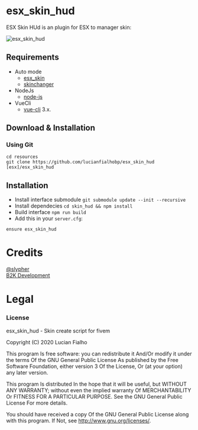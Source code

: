 # esx_skin_hud

ESX Skin HUd  is an plugin for ESX to manager skin:

![esx_skin_hud](https://media.discordapp.net/attachments/752611239988822027/763829153266401300/unknown.png?width=1110&height=703)

## Requirements

* Auto mode
    - [esx_skin](https://github.com/esx-framework/esx_skin)
    - [skinchanger](https://github.com/esx-framework/skinchanger)
* NodeJs
    - [node-js](https://nodejs.org/en/)
* VueCli
    - [vue-cli](https://cli.vuejs.org/) 3.x.

## Download & Installation

### Using Git
```
cd resources
git clone https://github.com/lucianfialhobp/esx_skin_hud [esx]/esx_skin_hud
```

## Installation
- Install interface submodule `git submodule update --init --recursive`
- Install dependecies `cd skin_hud && npm install`
- Build interface `npm run build`
- Add this in your `server.cfg`:

```
ensure esx_skin_hud
```

# Credits
[@slypher](https://github.com/Slypher)  
[B2K Development](https://discord.gg/b2kdev)

# Legal
### License
esx_skin_hud - Skin create script for fivem

Copyright (C) 2020 Lucian Fialho

This program Is free software: you can redistribute it And/Or modify it under the terms Of the GNU General Public License As published by the Free Software Foundation, either version 3 Of the License, Or (at your option) any later version.

This program Is distributed In the hope that it will be useful, but WITHOUT ANY WARRANTY; without even the implied warranty Of MERCHANTABILITY Or FITNESS FOR A PARTICULAR PURPOSE. See the GNU General Public License For more details.

You should have received a copy Of the GNU General Public License along with this program. If Not, see http://www.gnu.org/licenses/.
